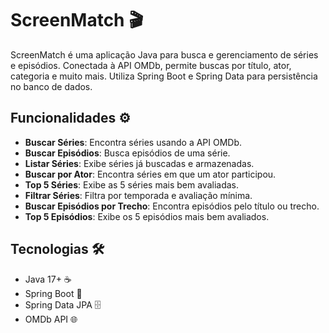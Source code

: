# ScreenMatch 🎬

ScreenMatch é uma aplicação Java para busca e gerenciamento de séries e episódios. Conectada à API OMDb, permite buscas por título, ator, categoria e muito mais. Utiliza Spring Boot e Spring Data para persistência no banco de dados.

## Funcionalidades ⚙️

- **Buscar Séries**: Encontra séries usando a API OMDb.
- **Buscar Episódios**: Busca episódios de uma série.
- **Listar Séries**: Exibe séries já buscadas e armazenadas.
- **Buscar por Ator**: Encontra séries em que um ator participou.
- **Top 5 Séries**: Exibe as 5 séries mais bem avaliadas.
- **Filtrar Séries**: Filtra por temporada e avaliação mínima.
- **Buscar Episódios por Trecho**: Encontra episódios pelo título ou trecho.
- **Top 5 Episódios**: Exibe os 5 episódios mais bem avaliados.

## Tecnologias 🛠️

- Java 17+ ☕
- Spring Boot 🚀
- Spring Data JPA 🗄️
- OMDb API 🌐